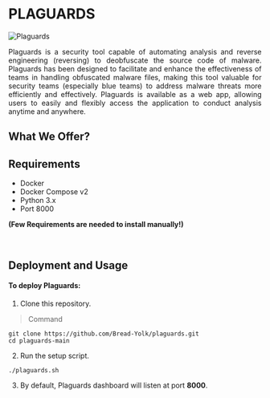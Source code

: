 # PLAGUARDS
![Plaguards](https://github.com/user-attachments/assets/f902d2b5-43ec-4919-b880-d41a64db2f15)


<p align="justify">Plaguards is a security tool capable of automating analysis and reverse engineering (reversing) to deobfuscate the source code of malware. Plaguards has been designed to facilitate and enhance the effectiveness of teams in handling obfuscated malware files, making this tool valuable for security teams (especially blue teams) to address malware threats more efficiently and effectively. Plaguards is available as a web app, allowing users to easily and flexibly access the application to conduct analysis anytime and anywhere.</p>


## What We Offer?

## Requirements

- Docker
- Docker Compose v2
- Python 3.x
- Port 8000

**(Few Requirements are needed to install manually!)**

<br>

## Deployment and Usage

#### To deploy Plaguards:

1. Clone this repository.

> Command

```console
git clone https://github.com/Bread-Yolk/plaguards.git
cd plaguards-main
```

2. Run the setup script.

```
./plaguards.sh
```

3. By default, Plaguards dashboard will listen at port **8000**.
